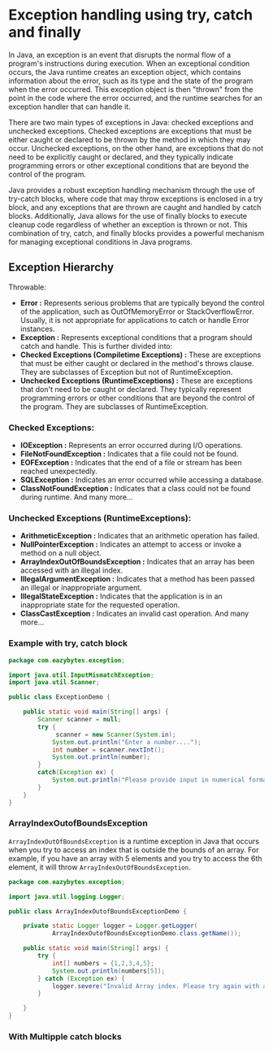 # Exception handling using try, catch and finally
In Java, an exception is an event that disrupts the normal flow of a program's instructions during execution. When an exceptional condition occurs, the Java runtime creates an exception object, which contains information about the error, such as its type and the state of the program when the error occurred. This exception object is then "thrown" from the point in the code where the error occurred, and the runtime searches for an exception handler that can handle it.

There are two main types of exceptions in Java: checked exceptions and unchecked exceptions. Checked exceptions are exceptions that must be either caught or declared to be thrown by the method in which they may occur. Unchecked exceptions, on the other hand, are exceptions that do not need to be explicitly caught or declared, and they typically indicate programming errors or other exceptional conditions that are beyond the control of the program.

Java provides a robust exception handling mechanism through the use of try-catch blocks, where code that may throw exceptions is enclosed in a try block, and any exceptions that are thrown are caught and handled by catch blocks. Additionally, Java allows for the use of finally blocks to execute cleanup code regardless of whether an exception is thrown or not. This combination of try, catch, and finally blocks provides a powerful mechanism for managing exceptional conditions in Java programs.

## Exception Hierarchy 
Throwable:

- **Error :** Represents serious problems that are typically beyond the control of the application, such as OutOfMemoryError or StackOverflowError. Usually, it is not appropriate for applications to catch or handle Error instances.
- **Exception :** Represents exceptional conditions that a program should catch and handle. This is further divided into:
- **Checked Exceptions (Compiletime Exceptions) :** These are exceptions that must be either caught or declared in the method's throws clause. They are subclasses of Exception but not of RuntimeException.
- **Unchecked Exceptions (RuntimeExceptions) :** These are exceptions that don't need to be caught or declared. They typically represent programming errors or other conditions that are beyond the control of the program. They are subclasses of RuntimeException.
### Checked Exceptions:

- **IOException :** Represents an error occurred during I/O operations.
- **FileNotFoundException :** Indicates that a file could not be found.
- **EOFException :** Indicates that the end of a file or stream has been reached unexpectedly.
- **SQLException :** Indicates an error occurred while accessing a database.
- **ClassNotFoundException :** Indicates that a class could not be found during runtime.
And many more...
### Unchecked Exceptions (RuntimeExceptions):

- **ArithmeticException :** Indicates that an arithmetic operation has failed.
- **NullPointerException :** Indicates an attempt to access or invoke a method on a null object.
- **ArrayIndexOutOfBoundsException :** Indicates that an array has been accessed with an illegal index.
- **IllegalArgumentException :** Indicates that a method has been passed an illegal or inappropriate argument.
- **IllegalStateException :** Indicates that the application is in an inappropriate state for the requested operation.
- **ClassCastException :** Indicates an invalid cast operation.
And many more...
### Example with try, catch block
```java
package com.eazybytes.exception;

import java.util.InputMismatchException;
import java.util.Scanner;

public class ExceptionDemo {

    public static void main(String[] args) {
        Scanner scanner = null;
        try {
             scanner = new Scanner(System.in);
            System.out.println("Enter a number....");
            int number = scanner.nextInt();
            System.out.println(number);
        }
        catch(Exception ex) {
            System.out.println("Please provide input in numerical format only and try again...");
        }
    }
}
```
### ArrayIndexOutofBoundsException 
`ArrayIndexOutOfBoundsException` is a runtime exception in Java that occurs when you try to access an index that is outside the bounds of an array. For example, if you have an array with 5 elements and you try to access the 6th element, it will throw `ArrayIndexOutOfBoundsException`.
```java
package com.eazybytes.exception;

import java.util.logging.Logger;

public class ArrayIndexOutofBoundsExceptionDemo {

    private static Logger logger = Logger.getLogger(
            ArrayIndexOutofBoundsExceptionDemo.class.getName());

    public static void main(String[] args) {
        try {
            int[] numbers = {1,2,3,4,5};
            System.out.println(numbers[5]);
        } catch (Exception ex) {
            logger.severe("Invalid Array index. Please try again with a valid index number");
        }

    }
}
```
### With Multipple catch blocks
```java






